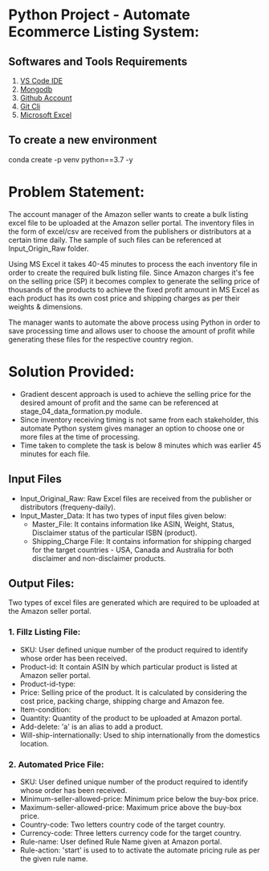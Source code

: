 # Python Project - Automate Ecommerce Listing System:


## Softwares and Tools Requirements

1. [VS Code IDE](https://code.visualdtudio.com/)
2. [Mongodb](https://www.mongodb.com/)
3. [Github Account](https://github.com)
4. [Git Cli](https://cli.github.com/)
5. [Microsoft Excel](https://www.microsoft.com//)


##  To create a new environment

conda create -p venv python==3.7 -y


# Problem Statement:
The account manager of the Amazon seller wants to create a bulk listing excel file to be uploaded at the Amazon seller portal. The inventory files in the form of excel/csv are received from the publishers or distributors at a certain time daily. The sample of such files can be referenced at Input_Origin_Raw folder.

Using MS Excel it takes 40-45 minutes to process the each inventory file in order to create the required bulk listing file. Since Amazon charges it's fee on the selling price (SP) it becomes complex to generate the selling price of thousands of the products to achieve the fixed profit amount in MS Excel as each product has its own cost price and shipping charges as per their weights & dimensions.

The manager wants to automate the above process using Python in order to save processing time and allows user to choose the amount of profit while generating these files for the respective country region. 


# Solution Provided:

* Gradient descent approach is used to achieve the selling price for the desired amount of profit and the same can be referenced at stage_04_data_formation.py module.
* Since inventory receiving timing is not same from each stakeholder, this automate Python system gives manager an option to choose one or more files at the time of processing.
* Time taken to complete the task is below 8 minutes which was earlier 45 minutes for each file.


## Input Files

* Input_Original_Raw: Raw Excel files are received from the publisher or distributors (frequeny-daily). 
* Input_Master_Data: It has two types of input files given below:
    * Master_File: It contains information like ASIN, Weight, Status, Disclaimer status of the particular ISBN (product).
    * Shipping_Charge File: It contains information for shipping charged for the target countries - USA, Canada and Australia
      for both disclaimer and non-disclaimer products.


##  Output Files:
 Two types of excel files are generated which are required to be uploaded at the Amazon seller portal.

 ### 1. Fillz Listing File:
 * SKU: User defined unique number of the product required to identify whose order has been received.
 * Product-id: It contain ASIN by which particular product is listed at Amazon seller portal.
 * Product-id-type: 
 * Price: Selling price of the product. It is calculated by considering the cost price, packing charge, shipping charge and Amazon fee.
 * Item-condition:
 * Quantity: Quantity of the product to be uploaded at Amazon portal.
 * Add-delete: 'a' is an alias to add a product.
 * Will-ship-internationally: Used to ship internationally from the domestics location.

 ### 2. Automated Price File:
 * SKU: User defined unique number of the product required to identify whose order has been received.
 * Minimum-seller-allowed-price: Minimum price below the buy-box price.
 * Maximum-seller-allowed-price: Maximum price above the buy-box price.
 * Country-code: Two letters country code of the target country.
 * Currency-code: Three letters currency code for the target country.
 * Rule-name: User defined Rule Name given at Amazon portal.
 * Rule-action: 'start' is used to to activate the automate pricing rule as per the given rule name.


